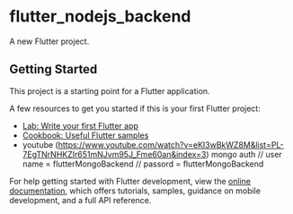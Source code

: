 # flutter_nodejs_backend

A new Flutter project.

## Getting Started

This project is a starting point for a Flutter application.

A few resources to get you started if this is your first Flutter project:

- [Lab: Write your first Flutter app](https://docs.flutter.dev/get-started/codelab)
- [Cookbook: Useful Flutter samples](https://docs.flutter.dev/cookbook)
- youtube (https://www.youtube.com/watch?v=eKI3wBkWZ8M&list=PL-7EgTNrNHKZIr651mNJvm95J_Fme60an&index=3)
mongo auth
// user name = flutterMongoBackend
// passord = flutterMongoBackend

For help getting started with Flutter development, view the
[online documentation](https://docs.flutter.dev/), which offers tutorials,
samples, guidance on mobile development, and a full API reference.
